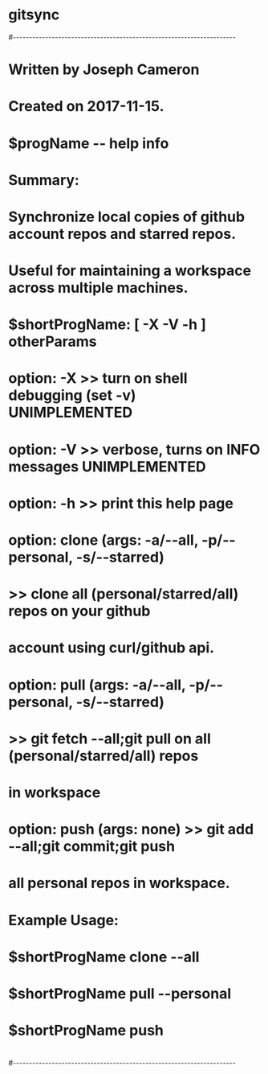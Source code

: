 # gitsync
#---------------------------------------------------------------------
# Written by Joseph Cameron
# Created on 2017-11-15.
#
# $progName -- help info 
#
# Summary:
# Synchronize local copies of github account repos and starred repos.
# Useful for maintaining a workspace across multiple machines.
#
# $shortProgName: [ -X -V -h ] otherParams
#       option: -X >> turn on shell debugging (set -v) UNIMPLEMENTED
#       option: -V >> verbose, turns on INFO messages UNIMPLEMENTED
#       option: -h >> print this help page
#       option: clone (args: -a/--all, -p/--personal, -s/--starred)
#        >> clone all (personal/starred/all) repos on your github
#         account using curl/github api.
#       option: pull (args: -a/--all, -p/--personal, -s/--starred)
#        >> git fetch --all;git pull on all (personal/starred/all) repos 
#         in workspace
#       option: push (args: none) >> git add --all;git commit;git push
#        all personal repos in workspace.
#
# Example Usage:
#       $shortProgName clone --all
#       $shortProgName pull --personal
#       $shortProgName push
#
#---------------------------------------------------------------------
